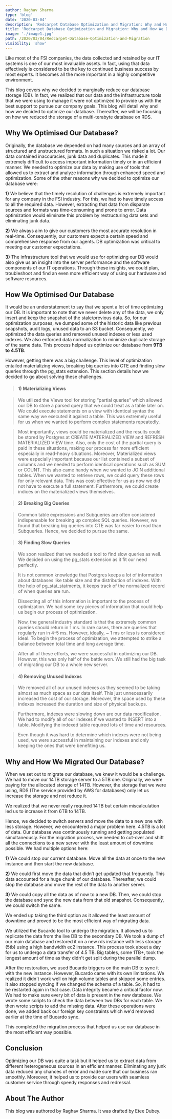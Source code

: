 ```yaml
---
author: Raghav Sharma
type: 'blog'
date: '2020-03-04'
description: 'Redcarpet Database Optimization and Migration: Why and How We Did It'
title: 'Redcarpet Database Optimization and Migration: Why and How We Did It'
image: './image1.jpg'
path: /2020/03/04/Redcarpet-Database-Optimization-and-Migration
visibility: 'show'
---
```


Like most of the FSI companies, the data collected and retained by our IT systems is one of our most invaluable assets. In fact, using that data effectively is considered to be the key to continued business success by most experts. It becomes all the more important in a highly competitive environment.

This blog covers why we decided to marginally reduce our database storage (DB). In fact, we realized that our data and the infrastructure tools that we were using to manage it were not optimized to provide us with the best support to pursue our company goals. This blog will detail why and how we decided to optimize our database. Thereafter, we will be focusing on how we reduced the storage of a multi-terabyte database on RDS.


## Why We Optimised Our Database?

Originally, the database we depended on had many sources and an array of structured and unstructured formats. In such a situation we risked a lot. Our data contained inaccuracies, junk data and duplicates. This made it extremely difficult to access important information timely or in an efficient manner. We needed to optimize our data by making use of tools that allowed us to extract and analyze information through enhanced speed and optimization. Some of the other reasons why we decided to optimize our database were:

**1)** We believe that the timely resolution of challenges is extremely important for any company in the FSI industry. For this, we had to have timely access to all the required data. However, extracting that data from disparate sources and formats was time-consuming and prone to error. Data optimization would eliminate this problem by restructuring data sets and eliminating junk data. 

**2)** We always aim to give our customers the most accurate resolution in real-time. Consequently, our customers expect a certain speed and comprehensive response from our agents. DB optimization was critical to meeting our customer expectations.

**3)** The infrastructure tool that we would use for optimizing our DB would also give us an insight into the server performance and the software components of our IT operations. Through these insights, we could plan, troubleshoot and find an even more efficient way of using our hardware and software resources.

## How We Optimised Our Database

It would be an understatement to say that we spent a lot of time optimizing our DB. It is important to note that we never delete any of the data, we only insert and keep the snapshot of the stale/previous data. So, for our optimization purposes, we dumped some of the historic data like previous snapshots, audit logs, unused data to an S3 bucket. Consequently, we optimized the data queries and removed unused indexes or less used indexes. We also enforced data normalization to minimize duplicate storage of the same data. This process helped us optimize our database from **9TB to 4.5TB**. 

However, getting there was a big challenge. This level of optimization entailed materializing views, breaking big queries into CTE and finding slow queries through the pg_stats extension. This section details how we decided to go about solving these challenges. 

> #### 1) Materializing Views

> We utilized the Views tool for storing “partial queries” which allowed our DB to store a parsed query that we could treat as a table later on. We could execute statements on a view with identical syntax the same way we executed it against a table. This was extremely useful for us when we wanted to perform complex statements repeatedly. 

> Most importantly, views could be materialized and the results could be stored by Postgres at CREATE MATERIALIZED VIEW and REFRESH MATERIALIZED VIEW time. Also, only the cost of the partial query is paid in these situations, making our process far more efficient especially in read-heavy situations. 
Moreover, Materialized views were especially important because our list contained a subset of columns and we needed to perform identical operations such as SUM or COUNT. This also came handy when we wanted to JOIN additional tables. When we wanted to retrieve rows, we could query these rows for only relevant data. This was cost-effective for us as now we did not have to execute a full statement. Furthermore, we could create indices on the materialized views themselves. 


> #### 2) Breaking Big Queries 

> Common table expressions and Subqueries are often considered indispensable for breaking up complex SQL queries. However, we found that breaking big queries into CTE was far easier to read than Subqueries. Hence, we decided to pursue the same.

> #### 3) Finding Slow Queries 

> We soon realized that we needed a tool to find slow queries as well. We decided on using the pg_stats extension as it fit our need perfectly.

> It is not common knowledge that Postgres keeps a lot of information about databases like table size and the distribution of indexes. With the help of pg_stat_statments, it keeps track of the normalized record of when queries are run.

> Dissecting all of this information is important to the process of optimization. We had some key pieces of information that could help us begin our process of optimization. 

> Now, the general industry standard is that the extremely common queries should return in 1 ms. In rare cases, there are queries that regularly run in  4-5 ms. However, ideally, ~ 1 ms or less is considered ideal. To begin the process of optimization, we attempted to strike a balance between total time and long average time. 

> After all of these efforts, we were successful in optimizing our DB. However, this was only half of the battle won. We still had the big task of migrating our DB to a whole new server.


> #### 4) Removing Unused Indexes 

> We removed all of our unused indexes as they seemed to be taking almost as much space as our data itself. This just unnecessarily increased the cost of our storage. Moreover, the space used by these indexes increased the duration and size of physical backups.

> Furthermore, indexes were slowing down are our data modification. We had to modify all of our indexes if we wanted to INSERT into a table. Modifying the indexed table required lots of time and resources.

> Even though it was hard to determine which indexes were not being used, we were successful in maintaining our indexes and only keeping the ones that were benefiting us.

## Why and How We Migrated Our Database?

When we set out to migrate our database, we knew it would be a challenge. We had to move our 14TB storage server to a 5TB one. Originally, we were paying for the allocated storage of 14TB. However, the storage that we were using, RDS (The service provided by AWS for databases) only let us increase the storage and not reduce it. 

We realized that we never really required 14TB but certain miscalculation led us to increase it from 6TB to 14TB. 

Hence, we decided to switch servers and move the data to a new one with less storage. However, we encountered a major problem here. 4.5TB is a lot of data. Our database was continuously running and getting populated simultaneously. For the migration process, we needed to cut-over and shift all the connections to a new server with the least amount of downtime possible. We had multiple options here:

**1)** We could stop our current database. Move all the data at once to the new instance and then start the new database. 

**2)** We could first move the data that didn’t get updated that frequently. This data accounted for a huge chunk of our database. Thereafter, we could stop the database and move the rest of the data to another server.

**3)** We could copy all the data as of now to a new DB. Then, we could stop the database and sync the new data from that old snapshot. Consequently, we could switch the same.

We ended up taking the third option as it allowed the least amount of downtime and proved to be the most efficient way of migrating data.

We utilized the Bucardo tool to undergo the migration. It allowed us to replicate the data from the live DB to the secondary DB. We took a dump of our main database and restored it on a new rds instance with less storage (5tb) using a high bandwidth ec2 instance. This process took about a day for us to undergo a data transfer of 4.5 TB. Big tables, some 1TB+, took the longest amount of time as they didn't get split during the parallel dump.

After the restoration, we used Bucardo triggers on the main DB to sync it with the new instance. However, Bucardo came with its own limitations. We realized it didn't work well on high volume tables and skipped some entries. It also stopped syncing if we changed the schema of a table. So, it had to be restarted again in that case. Data integrity became a critical factor now. We had to make sure every bit of data is present in the new database. We wrote some scripts to check the data between two DBs for each table. We then wrote scripts to add the missing data. After these operations were done, we added back our foreign key constraints which we'd removed earlier at the time of Bucardo sync. 

This completed the migration process that helped us use our database in the most efficient way possible.

## Conclusion

Optimizing our DB was quite a task but it helped us to extract data from different heterogeneous sources in an efficient manner. Eliminating any junk data reduced any chances of error and made sure that our business ran smoothly. Moreover, it helped us to provide our users with seamless customer service through speedy responses and redressal. 

## About The Author

This blog was authored by Raghav Sharma. It was drafted by Etee Dubey.